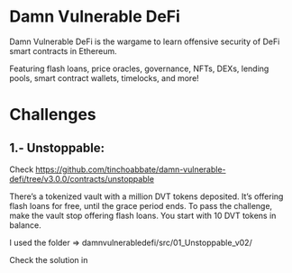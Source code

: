 # Damn Vulnerable DeFi

Damn Vulnerable DeFi is the wargame to learn offensive security of DeFi smart contracts in Ethereum.


Featuring flash loans, price oracles, governance, NFTs, DEXs, lending pools, smart contract wallets, timelocks, and more!

#	Challenges

## 1.-  Unstoppable: 

Check https://github.com/tinchoabbate/damn-vulnerable-defi/tree/v3.0.0/contracts/unstoppable

There’s a tokenized vault with a million DVT tokens deposited. It’s offering flash loans for free, until the grace period ends. To pass the challenge, make the vault stop offering flash loans. You start with 10 DVT tokens in balance.

I used the folder => damnvulnerabledefi/src/01_Unstoppable_v02/

Check the solution in 




